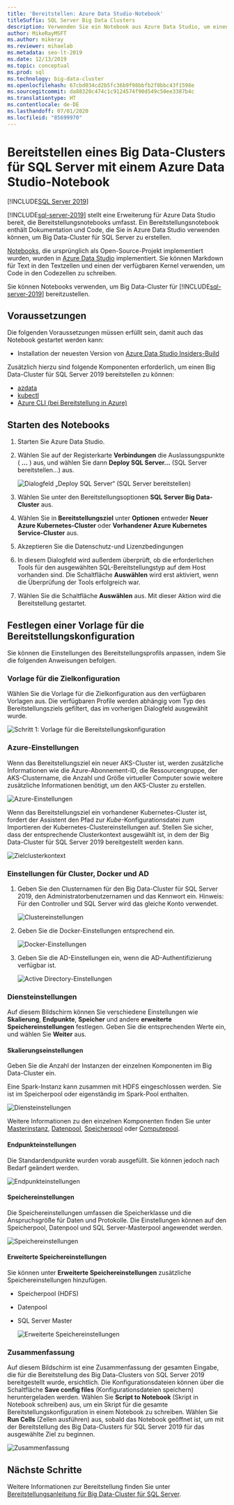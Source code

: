```yaml
---
title: 'Bereitstellen: Azure Data Studio-Notebook'
titleSuffix: SQL Server Big Data Clusters
description: Verwenden Sie ein Notebook aus Azure Data Studio, um einen Big Data-Cluster bereitzustellen.
author: MikeRayMSFT
ms.author: mikeray
ms.reviewer: mihaelab
ms.metadata: seo-lt-2019
ms.date: 12/13/2019
ms.topic: conceptual
ms.prod: sql
ms.technology: big-data-cluster
ms.openlocfilehash: 67cbd034cd2b5fc36b9f98bbfb2f8bbc43f1598e
ms.sourcegitcommit: da88320c474c1c9124574f90d549c50ee3387b4c
ms.translationtype: HT
ms.contentlocale: de-DE
ms.lasthandoff: 07/01/2020
ms.locfileid: "85699970"
---
```

# <a name="deploy-sql-server-big-data-cluster-with-azure-data-studio-notebook"></a>Bereitstellen eines Big Data-Clusters für SQL Server mit einem Azure Data Studio-Notebook

[!INCLUDE[SQL Server 2019](../includes/applies-to-version/sqlserver2019.md)]

[!INCLUDE[sql-server-2019](../includes/sssqlv15-md.md)] stellt eine Erweiterung für Azure Data Studio bereit, die Bereitstellungsnotebooks umfasst. Ein Bereitstellungsnotebook enthält Dokumentation und Code, die Sie in Azure Data Studio verwenden können, um Big Data-Cluster für SQL Server zu erstellen.

[Notebooks](../azure-data-studio/notebooks-guidance.md), die ursprünglich als Open-Source-Projekt implementiert wurden, wurden in [Azure Data Studio](https://docs.microsoft.com/sql/azure-data-studio/download) implementiert. Sie können Markdown für Text in den Textzellen und einen der verfügbaren Kernel verwenden, um Code in den Codezellen zu schreiben.

Sie können Notebooks verwenden, um Big Data-Cluster für [!INCLUDE[sql-server-2019](../includes/sssqlv15-md.md)] bereitzustellen.

## <a name="prerequisites"></a>Voraussetzungen

Die folgenden Voraussetzungen müssen erfüllt sein, damit auch das Notebook gestartet werden kann:

* Installation der neuesten Version von [Azure Data Studio Insiders-Build](https://github.com/microsoft/azuredatastudio#try-out-the-latest-insiders-build-from-master)

Zusätzlich hierzu sind folgende Komponenten erforderlich, um einen Big Data-Cluster für SQL Server 2019 bereitstellen zu können:

* [azdata](deploy-install-azdata.md)
* [kubectl](https://kubernetes.io/docs/tasks/tools/install-kubectl/#install-kubectl-binary-using-native-package-management)
* [Azure CLI (bei Bereitstellung in Azure)](https://docs.microsoft.com/cli/azure/install-azure-cli?view=azure-cli-latest)

## <a name="launch-the-notebook"></a>Starten des Notebooks

1. Starten Sie Azure Data Studio.

2. Wählen Sie auf der Registerkarte **Verbindungen** die Auslassungspunkte ( **...** ) aus, und wählen Sie dann **Deploy SQL Server...** (SQL Server bereitstellen...) aus.

   ![Dialogfeld „Deploy SQL Server“ (SQL Server bereitstellen)](media/notebooks-deploy/deploy-notebooks.png)

3. Wählen Sie unter den Bereitstellungsoptionen **SQL Server Big Data-Cluster** aus.

4. Wählen Sie in **Bereitstellungsziel** unter **Optionen** entweder **Neuer Azure Kubernetes-Cluster** oder **Vorhandener Azure Kubernetes Service-Cluster** aus.

5. Akzeptieren Sie die Datenschutz-und Lizenzbedingungen

6. In diesem Dialogfeld wird außerdem überprüft, ob die erforderlichen Tools für den ausgewählten SQL-Bereitstellungstyp auf dem Host vorhanden sind. Die Schaltfläche **Auswählen** wird erst aktiviert, wenn die Überprüfung der Tools erfolgreich war.

7. Wählen Sie die Schaltfläche **Auswählen** aus. Mit dieser Aktion wird die Bereitstellung gestartet.

## <a name="set-deployment-configuration-template"></a>Festlegen einer Vorlage für die Bereitstellungskonfiguration

Sie können die Einstellungen des Bereitstellungsprofils anpassen, indem Sie die folgenden Anweisungen befolgen.

### <a name="target-configuration-template"></a>Vorlage für die Zielkonfiguration

Wählen Sie die Vorlage für die Zielkonfiguration aus den verfügbaren Vorlagen aus. Die verfügbaren Profile werden abhängig vom Typ des Bereitstellungsziels gefiltert, das im vorherigen Dialogfeld ausgewählt wurde.

   ![Schritt 1: Vorlage für die Bereitstellungskonfiguration](media/notebooks-deploy/deployment-configuration-template.png)

### <a name="azure-settings"></a>Azure-Einstellungen

Wenn das Bereitstellungsziel ein neuer AKS-Cluster ist, werden zusätzliche Informationen wie die Azure-Abonnement-ID, die Ressourcengruppe, der AKS-Clustername, die Anzahl und Größe virtueller Computer sowie weitere zusätzliche Informationen benötigt, um den AKS-Cluster zu erstellen.

   ![Azure-Einstellungen](media/notebooks-deploy/azure-settings.png)

Wenn das Bereitstellungsziel ein vorhandener Kubernetes-Cluster ist, fordert der Assistent den Pfad zur *Kube*-Konfigurationsdatei zum Importieren der Kubernetes-Clustereinstellungen auf. Stellen Sie sicher, dass der entsprechende Clusterkontext ausgewählt ist, in dem der Big Data-Cluster für SQL Server 2019 bereitgestellt werden kann.

   ![Zielclusterkontext](media/notebooks-deploy/target-cluster-context.png)

### <a name="cluster-docker-and-ad-settings"></a>Einstellungen für Cluster, Docker und AD

1. Geben Sie den Clusternamen für den Big Data-Cluster für SQL Server 2019, den Administratorbenutzernamen und das Kennwort ein.
Hinweis: Für den Controller und SQL Server wird das gleiche Konto verwendet.

   ![Clustereinstellungen](media/notebooks-deploy/cluster-settings.png)

2. Geben Sie die Docker-Einstellungen entsprechend ein.

   ![Docker-Einstellungen](media/notebooks-deploy/docker-settings.png)

3. Geben Sie die AD-Einstellungen ein, wenn die AD-Authentifizierung verfügbar ist.

   ![Active Directory-Einstellungen](media/notebooks-deploy/active-directory-settings.png)

### <a name="service-settings"></a>Diensteinstellungen

Auf diesem Bildschirm können Sie verschiedene Einstellungen wie **Skalierung**, **Endpunkte**, **Speicher** und andere **erweiterte Speichereinstellungen** festlegen. Geben Sie die entsprechenden Werte ein, und wählen Sie **Weiter** aus.

#### <a name="scale-settings"></a>Skalierungseinstellungen

Geben Sie die Anzahl der Instanzen der einzelnen Komponenten im Big Data-Cluster ein.

Eine Spark-Instanz kann zusammen mit HDFS eingeschlossen werden. Sie ist im Speicherpool oder eigenständig im Spark-Pool enthalten.

   ![Diensteinstellungen](media/notebooks-deploy/service-settings.png)

Weitere Informationen zu den einzelnen Komponenten finden Sie unter [Masterinstanz](concept-master-instance.md), [Datenpool](concept-data-pool.md), [Speicherpool](concept-storage-pool.md) oder [Computepool](concept-compute-pool.md).

#### <a name="endpoint-settings"></a>Endpunkteinstellungen

Die Standardendpunkte wurden vorab ausgefüllt. Sie können jedoch nach Bedarf geändert werden.

   ![Endpunkteinstellungen](media/notebooks-deploy/endpoint-settings.png)

#### <a name="storage-settings"></a>Speichereinstellungen

Die Speichereinstellungen umfassen die Speicherklasse und die Anspruchsgröße für Daten und Protokolle. Die Einstellungen können auf den Speicherpool, Datenpool und SQL Server-Masterpool angewendet werden.

   ![Speichereinstellungen](media/notebooks-deploy/storage-settings.png)

#### <a name="advanced-storage-settings"></a>Erweiterte Speichereinstellungen

Sie können unter **Erweiterte Speichereinstellungen** zusätzliche Speichereinstellungen hinzufügen.

* Speicherpool (HDFS)
* Datenpool
* SQL Server Master

   ![Erweiterte Speichereinstellungen](media/notebooks-deploy/advanced-storage-settings.png)

### <a name="summary"></a>Zusammenfassung

Auf diesem Bildschirm ist eine Zusammenfassung der gesamten Eingabe, die für die Bereitstellung des Big Data-Clusters von SQL Server 2019 bereitgestellt wurde, ersichtlich. Die Konfigurationsdateien können über die Schaltfläche **Save config files** (Konfigurationsdateien speichern) heruntergeladen werden. Wählen Sie **Script to Notebook** (Skript in Notebook schreiben) aus, um ein Skript für die gesamte Bereitstellungskonfiguration in einem Notebook zu schreiben. Wählen Sie **Run Cells** (Zellen ausführen) aus, sobald das Notebook geöffnet ist, um mit der Bereitstellung des Big Data-Clusters für SQL Server 2019 für das ausgewählte Ziel zu beginnen.

   ![Zusammenfassung](media/notebooks-deploy/deploy-sql-server-big-data-cluster-on-a-new-AKS-cluster.png)

## <a name="next-steps"></a>Nächste Schritte

Weitere Informationen zur Bereitstellung finden Sie unter [Bereitstellungsanleitung für Big Data-Cluster für SQL Server](deployment-guidance.md).
